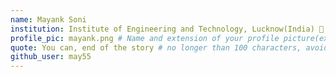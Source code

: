 ```yaml
---
name: Mayank Soni 
institution: Institute of Engineering and Technology, Lucknow(India) 🚩 # no longer than 58 characters
profile_pic: mayank.png # Name and extension of your profile picture(ex. mona.png) The picture must be squared and 544px on width and height.
quote: You can, end of the story # no longer than 100 characters, avoid using quotes(") to guarantee the format remains the same.
github_user: may55
---
```

